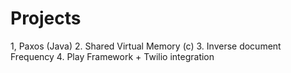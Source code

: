 Projects
========
1, Paxos (Java)
2. Shared Virtual Memory (c)
3. Inverse document Frequency
4. Play Framework + Twilio integration
